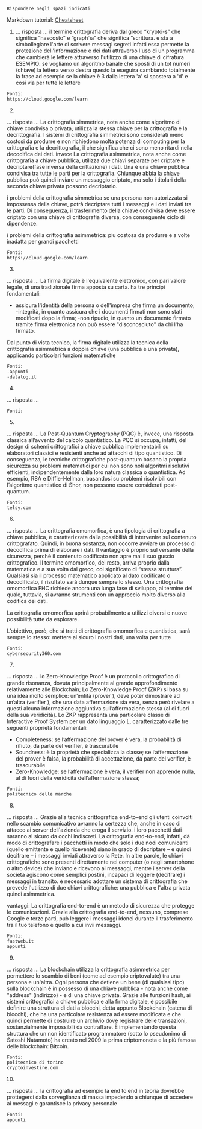 ```
Rispondere negli spazi indicati
```

Markdown tutorial: [Cheatsheet](https://github.com/adam-p/markdown-here/wiki/Markdown-Cheatsheet)

1. ... risposta ...
il termine crittografia deriva dal greco “kryptó-s” che significa “nascosto” e “graph`ıa” che significa “scrittura. e sta a simbollegiare l'arte di scrivere messagi segreti
infatti essa permette la protezione dell'informazione e dei dati attraverso l'uso di un programma che cambierà le lettere attraverso l'utilizzo di una chiave di cifratura 
ESEMPIO: se vogliamo un algoritmo banale che sposti di un tot numeri (chiave) la lettera verso destra questo la eseguira cambiando totalmente la frase ad esempio se la chiave è 3 dalla lettera 'a' si spostera a 'd' e cosi via per tutte le lettere
```
Fonti:
https://cloud.google.com/learn
```

2. 

... risposta ...
La crittografia simmetrica, nota anche come algoritmo di chiave condivisa o privata, utilizza la stessa chiave per la crittografia e la decrittografia. I sistemi di crittografia simmetrici sono considerati meno costosi da produrre e non richiedono molta potenza di computing per la crittografia e la decrittografia, il che significa che ci sono meno ritardi nella decodifica dei dati. 
invece La crittografia asimmetrica, nota anche come crittografia a chiave pubblica, utilizza due chiavi separate per criptare e decriptare(fase inversa della crittazione) i dati. Una è una chiave pubblica condivisa tra tutte le parti per la crittografia. Chiunque abbia la chiave pubblica può quindi inviare un messaggio criptato, ma solo i titolari della seconda chiave privata possono decriptarlo. 

i problemi della crittografia simmetrica se una persona non autorizzata si impossessa della chiave, potrà decriptare tutti i messaggi e i dati inviati tra le parti. Di conseguenza, il trasferimento della chiave condivisa deve essere criptato con una chiave di crittografia diversa, con conseguente ciclo di dipendenze. 

i problemi della crittografia asimmetrica: piu costosa da produrre e a volte inadatta per grandi pacchetti 
```
Fonti:
https://cloud.google.com/learn

```

3. 

... risposta ...
La firma digitale è l'equivalente elettronico, con pari valore legale, di una tradizionale firma apposta su carta. ha tre principi fondamentali: 
- assicura l'identità della persona o dell'impresa che firma un documento; 
-integrità, in quanto assicura che i documenti firmati non sono stati modificati dopo la firma; 
-non ripudio, in quanto un documento firmato tramite firma elettronica non può essere "disconosciuto" da chi l'ha firmato.

Dal punto di vista tecnico, la firma digitale utilizza la tecnica della crittografia asimmetrica a doppia chiave (una pubblica e una privata), applicando particolari funzioni matematiche
```
Fonti:
-appunti
-datalog.it
```

4. 

... risposta ...


```
Fonti:

```

5. 

... risposta ...
La Post-Quantum Cryptography (PQC) è, invece, una risposta classica all’avvento del calcolo quantistico. La PQC si occupa, infatti, del design di schemi crittografici a chiave pubblica implementabili su elaboratori classici e resistenti anche ad attacchi di tipo quantistico. Di conseguenza, le tecniche crittografiche post-quantum basano la propria sicurezza su problemi matematici per cui non sono noti algoritmi risolutivi efficienti, indipendentemente dalla loro natura classica o quantistica. Ad esempio, RSA e Diffie-Hellman, basandosi su problemi risolvibili con l’algoritmo quantistico di Shor, non possono essere considerati post-quantum.

```
Fonti:
telsy.com
```

6. 

... risposta ...
La crittografia omomorfica, è una tipologia di crittografia a chiave pubblica, è caratterizzata dalla possibilità di intervenire sul contenuto crittografato.
Quindi, in buona sostanza, non occorre avviare un processo di decodifica prima di elaborare i dati. Il vantaggio è proprio sul versante della sicurezza, perché il contenuto codificato non apre mai il suo guscio crittografico.
Il termine omomorfico, del resto, arriva proprio dalla matematica e a sua volta dal greco, col significato di “stessa struttura”. Qualsiasi sia il processo matematico applicato al dato codificato o decodificato, il risultato sarà dunque sempre lo stesso.
Una crittografia omomorfica FHC richiede ancora una lunga fase di sviluppo, al termine del quale, tuttavia, si avranno strumenti con un approccio molto diverso alla codifica dei dati.

La crittografia omomorfica aprirà probabilmente a utilizzi diversi e nuove possibilità tutte da esplorare.

L’obiettivo, però, che si tratti di crittografia omomorfica e quantistica, sarà sempre lo stesso: mettere al sicuro i nostri dati, una volta per tutte

```
Fonti:
cybersecurity360.com
```

7. 

... risposta ...
lo Zero-Knowledge Proof è un protocollo crittografico di grande risonanza,
dovuta principalmente al grande approfondimento relativamente alle Blockchain;
Lo Zero-Knowledge Proof (ZKP) si basa su una idea molto semplice:
un’entità (prover ), deve poter dimostrare ad un’altra (verifier ), che una
data affermazione sia vera, senza però rivelare a questi alcuna informazione aggiuntiva sull’affermazione stessa (al di fuori della sua veridicità).
Lo ZKP rappresenta una particolare classe di Interactive Proof System
per un dato linguaggio L, caratterizzato dalle tre seguenti proprietà fondamentali:
- Completeness: se l’affermazione del prover è vera, la probabilità di
rifiuto, da parte del verifier, è trascurabile  
- Soundness: è la proprietà che specializza la classe; se l’affermazione
del prover è falsa, la probabilità di accettazione, da parte del verifier, è trascurabile
- Zero-Knowledge: se l’affermazione è vera, il verifier non apprende
nulla, al di fuori della veridicità dell’affermazione stessa;

```
Fonti:
politecnico delle marche
```

8. 

... risposta ...
Grazie alla tecnica crittografica end-to-end gli utenti coinvolti nello scambio comunicativo avranno la certezza che, anche in caso di attacco ai server dell'azienda che eroga il servizio. i loro pacchetti dati saranno al sicuro da occhi indiscreti. La crittografia end-to-end, infatti, dà modo di crittografare i pacchetti in modo che solo i due nodi comunicanti (quello emittente e quello ricevente) siano in grado di decriptare – e quindi decifrare – i messaggi inviati attraverso la Rete. In altre parole, le chiavi crittografiche sono presenti direttamente nei computer (o negli smartphone o altro device) che inviano e ricevono ai messaggi, mentre i server della società agiscono come semplici postini, incapaci di leggere (decifrare) i messaggi in transito. è necessario adottare un sistema di crittografia che prevede l'utilizzo di due chiavi crittografiche: una pubblica e l'altra privata quindi asimmetrica.

vantaggi: La crittografia end-to-end è un metodo di sicurezza che protegge le comunicazioni. Grazie alla crittografia end-to-end, nessuno, comprese Google e terze parti, può leggere i messaggi idonei durante il trasferimento tra il tuo telefono e quello a cui invii messaggi.

```
Fonti:
fastweb.it
appunti
```

9. 

... risposta ...
La blockchain utilizza la crittografia asimmetrica per permettere lo scambio di beni (come ad esempio criptovalute) tra una persona e un'altra. Ogni persona che detiene un bene (di qualsiasi tipo) sulla blockchain è in possesso di una chiave pubblica - nota anche come "address" (indirizzo) - e di una chiave privata.
Grazie alle funzioni hash, ai sistemi crittografici a chiave pubblica e alla firma digitale, è possibile definire una struttura di dati a blocchi, detta appunto Blockchain (catena di blocchi), che ha una particolare resistenza ad essere modificata e che quindi permette di costruire un archivio dove registrare delle transazioni, sostanzialmente impossibili da contraffare. È implementando questa struttura che un non identificato programmatore (sotto lo pseudonimo di Satoshi Natamoto) ha creato nel 2009 la prima
criptomoneta e la più famosa delle blockchain:
Bitcoin.

```
Fonti:
politecnico di torino
cryptoinvestire.com
```

10. 

... risposta ...
la crittografia ad esempio la end to end in teoria dovrebbe prottegerci dalla sorveglianza di massa impedendo a chiunque di accedere ai messagi e garantisce la privacy personale

```
Fonti:
appunti
```